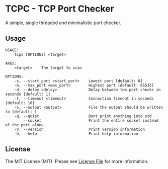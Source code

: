 # TCPC - TCP Port Checker

A simple, single threaded and minimalistic port checker.

## Usage
```shell
USAGE:
    tcpc [OPTIONS] <target>

ARGS:
    <target>    The target to scan

OPTIONS:
    -s, --start_port <start_port>    Lowest port [default: 0]
    -m, --max_port <max_port>        Highest port [default: 65535]
    -d, --delay <delay>              Delay between two port checks in seconds [default: 1]
    -t, --timeout <timeout>          Connection timeout in seconds [default: 10]
    -o, --output <output>            File the output should be written to [default: ]
    -q, --quiet                      Dont print anything into std
        --socket                     Print the entire socket instead of the port alone
    -V, --version                    Print version information
    -h, --help                       Print help information
```


## License
The MIT License (MIT). Please see [License File][link-license] for more information.

[link-license]: https://github.com/Webklex/tcpc/blob/master/LICENSE